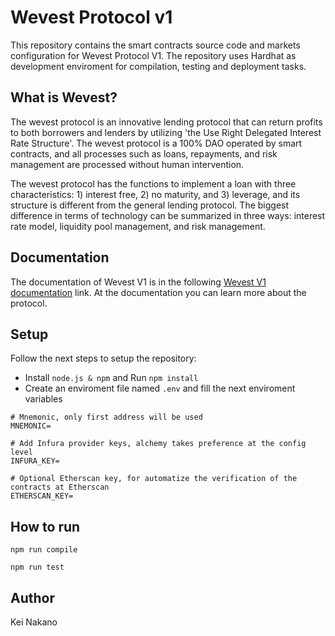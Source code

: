 # Wevest Protocol v1

This repository contains the smart contracts source code and markets configuration for Wevest Protocol V1. The repository uses Hardhat as development enviroment for compilation, testing and deployment tasks.

## What is Wevest?

The wevest protocol is an innovative lending protocol that can return profits to both borrowers and lenders by utilizing 'the Use Right Delegated Interest Rate Structure'. The wevest protocol is a 100% DAO operated by smart contracts, and all processes such as loans, repayments, and risk management are processed without human intervention.

The wevest protocol has the functions to implement a loan with three characteristics: 1) interest free, 2) no maturity, and 3) leverage, and its structure is different from the general lending protocol. The biggest difference in terms of technology can be summarized in three ways: interest rate model, liquidity pool management, and risk management.

## Documentation

The documentation of Wevest V1 is in the following [Wevest V1 documentation](https://wevest-protocol-wevest.gitbook.io/wevest-protocol-1/) link. At the documentation you can learn more about the protocol.

## Setup

Follow the next steps to setup the repository:

- Install `node.js & npm` and Run `npm install`
- Create an enviroment file named `.env` and fill the next enviroment variables

```
# Mnemonic, only first address will be used
MNEMONIC=

# Add Infura provider keys, alchemy takes preference at the config level
INFURA_KEY=

# Optional Etherscan key, for automatize the verification of the contracts at Etherscan
ETHERSCAN_KEY=

```

## How to run

```
npm run compile

npm run test

```

## Author
Kei Nakano
